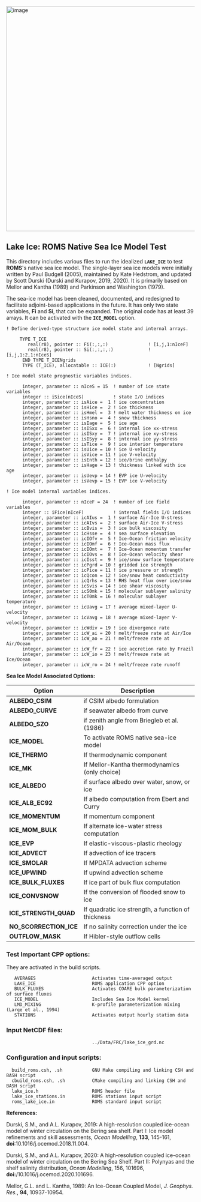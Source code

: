 <img width="600" alt="image" src="https://github.com/myroms/roms_test/assets/23062912/ad6a7ef1-1fed-4b2e-96b9-9c53615b9333">

## Lake Ice: ROMS Native Sea Ice Model Test

This directory includes various files to run the idealized **`LAKE_ICE`** to test **ROMS**'s native sea ice model. The single-layer sea ice models were initially written by Paul Budgell (2005), maintained by Kate Hedstrom, and updated by Scott Durski (Durski and Kurapov, 2019, 2020). It is primarily based on Mellor and Kantha (1989) and Parkinson and Washington (1979).

The sea-ice model has been cleaned, documented, and redesigned to facilitate adjoint-based applications in the future. It has only two state variables, **Fi** and **Si**, that can be expanded. The original code has at least 39 arrays. It can be activated with the **`ICE_MODEL`** option.

```
! Define derived-type structure ice model state and internal arrays.
 
     TYPE T_ICE
        real(r8), pointer :: Fi(:,:,:)               ! [i,j,1:nIceF]
        real(r8), pointer :: Si(:,:,:,:)             ! [i,j,1:2,1:nIceS]
      END TYPE T_ICENgrids
      TYPE (T_ICE), allocatable :: ICE(:)            ! [Ngrids]

! Ice model state prognostic variables indices.

      integer, parameter :: nIceS = 15  ! number of ice state variables
      integer :: iSice(nIceS)           ! state I/O indices
      integer, parameter :: isAice =  1 ! ice concentration
      integer, parameter :: isHice =  2 ! ice thickness
      integer, parameter :: isHmel =  3 ! melt water thickness on ice
      integer, parameter :: isHsno =  4 ! snow thickness
      integer, parameter :: isIage =  5 ! ice age
      integer, parameter :: isISxx =  6 ! internal ice xx-stress
      integer, parameter :: isISxy =  7 ! internal ice xy-stress
      integer, parameter :: isISyy =  8 ! internal ice yy-stress
      integer, parameter :: isTice =  9 ! ice interior temperature
      integer, parameter :: isUice = 10 ! ice U-velocity
      integer, parameter :: isVice = 11 ! ice V-velocity
      integer, parameter :: isEnth = 12 ! ice/brine enthalpy
      integer, parameter :: isHage = 13 ! thickness linked with ice age
      integer, parameter :: isUevp = 14 ! EVP ice U-velocity
      integer, parameter :: isVevp = 15 ! EVP ice V-velocity

! Ice model internal variables indices.

      integer, parameter :: nIceF = 24  ! number of ice field variables
      integer :: iFice(nIceF)           ! internal fields I/O indices
      integer, parameter :: icAIus =  1 ! surface Air-Ice U-stress
      integer, parameter :: icAIvs =  2 ! surface Air-Ice V-stress
      integer, parameter :: icBvis =  3 ! ice bulk viscosity
      integer, parameter :: icHsse =  4 ! sea surface elevation
      integer, parameter :: icIOfv =  5 ! Ice-Ocean friction velocity
      integer, parameter :: icIOmf =  6 ! Ice-Ocean mass flux
      integer, parameter :: icIOmt =  7 ! Ice-Ocean momentum transfer
      integer, parameter :: icIOvs =  8 ! Ice-Ocean velocity shear
      integer, parameter :: icIsst =  9 ! ice/snow surface temperature
      integer, parameter :: icPgrd = 10 ! gridded ice strength
      integer, parameter :: icPice = 11 ! ice pressure or strength
      integer, parameter :: icQcon = 12 ! ice/snow heat conductivity
      integer, parameter :: icQrhs = 13 ! RHS heat flux over ice/snow
      integer, parameter :: icSvis = 14 ! ice shear viscosity
      integer, parameter :: icS0mk = 15 ! molecular sublayer salinity
      integer, parameter :: icT0mk = 16 ! molecular sublayer temperature
      integer, parameter :: icUavg = 17 ! average mixed-layer U-velocity
      integer, parameter :: icVavg = 18 ! average mixed-layer V-velocity
      integer, parameter :: icWdiv = 19 ! ice divergence rate
      integer, parameter :: icW_ai = 20 ! melt/freeze rate at Air/Ice
      integer, parameter :: icW_ao = 21 ! melt/freeze rate at Air/Ocean
      integer, parameter :: icW_fr = 22 ! ice accretion rate by Frazil
      integer, parameter :: icW_io = 23 ! melt/freeze rate at Ice/Ocean
      integer, parameter :: icW_ro = 24 ! melt/freeze rate runoff
```

**Sea Ice Model Associated Options:**

| Option              | Description        |
|---------------------|--------------------|
| **ALBEDO_CSIM**        | if CSIM albedo formulation |
| **ALBEDO_CURVE**       | if seawater albedo from curve |
| **ALBEDO_SZO**         | if zenith angle from Briegleb et al. (1986) |
| **ICE_MODEL**          | To activate ROMS native sea-ice model |
| **ICE_THERMO**         | If thermodynamic component |
| **ICE_MK**             | If Mellor-Kantha thermodynamics (only choice) |
| **ICE_ALBEDO**         | if surface albedo over water, snow, or ice |
| **ICE_ALB_EC92**       | If albedo computation from Ebert and Curry |
| **ICE_MOMENTUM**       | If momentum component |
| **ICE_MOM_BULK**       | If alternate ice-water stress computation |
| **ICE_EVP**            | If elastic-viscous-plastic rheology |
| **ICE_ADVECT**         | If advection of ice tracers |
| **ICE_SMOLAR**         | If MPDATA advection scheme |
| **ICE_UPWIND**         | If upwind advection scheme |
| **ICE_BULK_FLUXES**    | If ice part of bulk flux computation |
| **ICE_CONVSNOW**       | If the conversion of flooded snow to ice |
| **ICE_STRENGTH_QUAD**  | If quadratic ice strength, a function of thickness |
| **NO_SCORRECTION_ICE** | If no salinity correction under the ice |
| **OUTFLOW_MASK**       | If Hibler-style outflow cells |

### Test Important CPP options:

They are activated in the build scripts.

```
   AVERAGES                     Activates time-averaged output
   LAKE_ICE                     ROMS application CPP option
   BULK_FLUXES                  Activates COARE bulk parameterization of surface fluxes
   ICE_MODEL                    Includes Sea Ice Model kernel
   LMD_MIXING                   K-profile parameterization mixing (Large et al., 1994)
   STATIONS                     Activates output hourly station data
```

### Input NetCDF files:

```
                                ../Data/FRC/lake_ice_grd.nc
```

### Configuration and input scripts:

```
  build_roms.csh, .sh           GNU Make compiling and linking CSH and BASH script
  cbuild_roms.csh, .sh          CMake compiling and linking CSH and BASH script
  lake_ice.h                    ROMS header file
  lake_ice_stations.in          ROMS stations input script
  roms_lake_ice.in              ROMS standard input script
 ```


**References:**

Durski, S.M., and A.L. Kurapov, 2019: A high-resolution coupled ice-ocean model of winter circulation on the Bering sea shelf. Part I: Ice model refinements and skill assessments, _Ocean Modelling_, **133**, 145-161, **doi**:10.1016/j.ocemod.2018.11.004.

Durski, S.M., and A.L. Kurapov, 2020: A high-resolution coupled ice-ocean model of winter circulation on the Bering Sea Shelf. Part II: Polynyas and the shelf salinity distribution, _Ocean Modelling_, 156, 101696, **doi:**/10.1016/j.ocemod.2020.101696.

Mellor, G.L. and L. Kantha, 1989: An Ice-Ocean Coupled Model, _J. Geophys. Res._, **94**, 10937-10954. 
